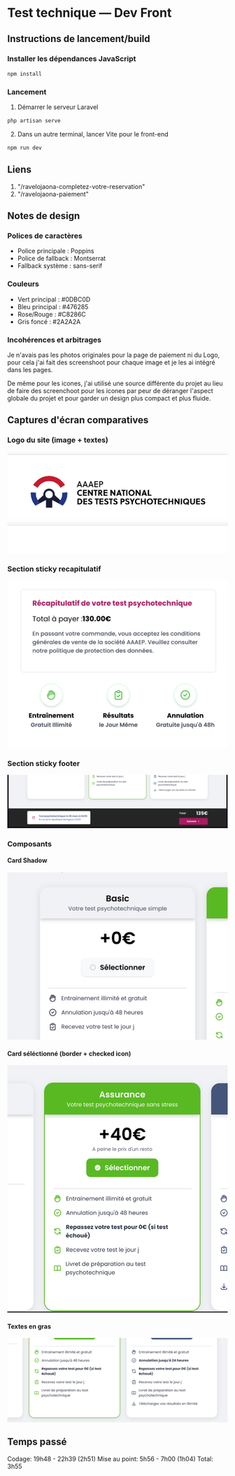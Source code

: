 # Test technique — Dev Front

## Instructions de lancement/build

### Installer les dépendances JavaScript
```bash
npm install
```

### Lancement

1. Démarrer le serveur Laravel
```bash
php artisan serve
```

2. Dans un autre terminal, lancer Vite pour le front-end
```bash
npm run dev
```

## Liens
1. "/ravelojaona-completez-votre-reservation"
2. "/ravelojaona-paiement"

## Notes de design

### Polices de caractères
- Police principale : Poppins
- Police de fallback : Montserrat
- Fallback système : sans-serif

### Couleurs
- Vert principal : #0DBC0D
- Bleu principal : #476285
- Rose/Rouge : #C8286C
- Gris foncé : #2A2A2A

### Incohérences et arbitrages
Je n'avais pas les photos originales pour la page de paiement ni du Logo, pour cela j'ai fait des screenshoot pour chaque image et je les ai intégré dans les pages.

De même pour les icones, j'ai utilisé une source différente du projet au lieu de faire des screenchoot pour les icones par peur de déranger l'aspect globale du projet et pour garder un design plus compact et plus fluide.

## Captures d'écran comparatives

### Logo du site (image + textes)
![Les textes du logo ne sont pas des images, je les ai intégré suivant le spacing et le format dans le logo d'origine](docs/screenshots/logo.png)

### Section sticky recapitulatif
![La section recapitulatif est sticky comme dans la maquette](docs/screenshots/recap.png)

### Section sticky footer
![Le footer est aussi sticky comme dans la maquette](docs/screenshots/footer.png)

### Composants
#### Card Shadow
![Ajout des shadow dans le component card](docs/screenshots/card-shadow.png)

#### Card séléctionné (border + checked icon)
![Border, Boutton, icone pour la carde séléctionnée](docs/screenshots/card-selected.png)

#### Textes en gras
![Les textes spécifiques sont en gras comme dans la maquette](docs/screenshots/card-bold.png)

## Temps passé
Codage: 19h48 - 22h39 (2h51)
Mise au point: 5h56 - 7h00 (1h04)
Total: 3h55